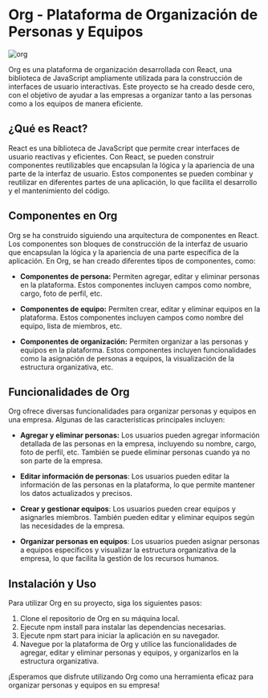 # Org - Plataforma de Organización de Personas y Equipos



![org](https://user-images.githubusercontent.com/120766403/233857948-b137f021-ba5d-4baf-9a20-f446b487affe.png)


Org es una plataforma de organización desarrollada con React, una biblioteca de JavaScript ampliamente utilizada para la construcción de interfaces de usuario interactivas. Este proyecto se ha creado desde cero, con el objetivo de ayudar a las empresas a organizar tanto a las personas como a los equipos de manera eficiente.

## ¿Qué es React?
React es una biblioteca de JavaScript que permite crear interfaces de usuario reactivas y eficientes. Con React, se pueden construir componentes reutilizables que encapsulan la lógica y la apariencia de una parte de la interfaz de usuario. Estos componentes se pueden combinar y reutilizar en diferentes partes de una aplicación, lo que facilita el desarrollo y el mantenimiento del código.

## Componentes en Org
Org se ha construido siguiendo una arquitectura de componentes en React. Los componentes son bloques de construcción de la interfaz de usuario que encapsulan la lógica y la apariencia de una parte específica de la aplicación. En Org, se han creado diferentes tipos de componentes, como:

- **Componentes de persona:** Permiten agregar, editar y eliminar personas en la plataforma. Estos componentes incluyen campos como nombre, cargo, foto de perfil, etc.

- **Componentes de equipo:** Permiten crear, editar y eliminar equipos en la plataforma. Estos componentes incluyen campos como nombre del equipo, lista de miembros, etc.

- **Componentes de organización:** Permiten organizar a las personas y equipos en la plataforma. Estos componentes incluyen funcionalidades como la asignación de personas a equipos, la visualización de la estructura organizativa, etc.

## Funcionalidades de Org
Org ofrece diversas funcionalidades para organizar personas y equipos en una empresa. Algunas de las características principales incluyen:

- **Agregar y eliminar personas:** Los usuarios pueden agregar información detallada de las personas en la empresa, incluyendo su nombre, cargo, foto de perfil, etc. También se puede eliminar personas cuando ya no son parte de la empresa.

- **Editar información de personas**: Los usuarios pueden editar la información de las personas en la plataforma, lo que permite mantener los datos actualizados y precisos.

- **Crear y gestionar equipos**: Los usuarios pueden crear equipos y asignarles miembros. También pueden editar y eliminar equipos según las necesidades de la empresa.

- **Organizar personas en equipos**: Los usuarios pueden asignar personas a equipos específicos y visualizar la estructura organizativa de la empresa, lo que facilita la gestión de los recursos humanos.

## Instalación y Uso
Para utilizar Org en su proyecto, siga los siguientes pasos:

1. Clone el repositorio de Org en su máquina local.
1. Ejecute npm install para instalar las dependencias necesarias.
1. Ejecute npm start para iniciar la aplicación en su navegador.
2. Navegue por la plataforma de Org y utilice las funcionalidades de agregar, editar y eliminar personas y equipos, y organizarlos en la estructura organizativa.

¡Esperamos que disfrute utilizando Org como una herramienta eficaz para organizar personas y equipos en su empresa!
